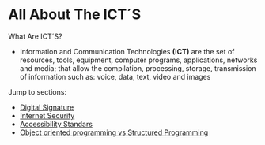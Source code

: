 <!DOCTYPE html>
<html>
  <head>
    <meta charset="utf-8">
    <title>Proyect: WebPage</title>
    <h1 id="#All about the Tic´s">All About The ICT´S</h1>
    </head>
    <body>
    <p>What Are ICT´S?
      <ul>
        <li>Information and Communication Technologies <strong>(ICT)</strong> are the set of resources, tools, equipment, computer programs, applications, networks and media; that allow the compilation, processing, storage, transmission of information such as: voice, data, text, video and images</li>
    </ul>
    </p>
    <p2> Jump to sections:
      <ul>
       <li><a href="https://miguelfructus.github.io/digital-signature">Digital Signature</a></li>
       <li><a href="https://miguelfructus.github.io/internet-security">Internet Security</a></li>
       <li><a href="https://miguelfructus.github.io/accessibility-standars">Accessibility Standars</a></li>
       <li><a href="https://miguelfructus.github.io/objorieprogrvs-strucprogramming">Object oriented programming vs Structured Programming</a></li>
      </ul>
    </p2>
      
  </body>
  </html>
